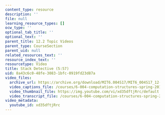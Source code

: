 ```yaml
---
content_type: resource
description: ''
file: null
learning_resource_types: []
ocw_type: ''
optional_tab_title: ''
optional_text: ''
parent_title: 12.2 Topic Videos
parent_type: CourseSection
parent_uid: null
related_resources_text: ''
resource_index_text: ''
resourcetype: Video
title: Stack Detective (5:57)
uid: 8a43c6c0-48fe-3083-1bfc-0919fd23d87a
video_files:
  archive_url: https://archive.org/download/MIT6.004S17/MIT6_004S17_12-02-05_300k.mp4
  video_captions_file: /courses/6-004-computation-structures-spring-2017/a265fe5f4e9e5bf285b02dd52f96071e_xd35dftjRrc.vtt
  video_thumbnail_file: https://img.youtube.com/vi/xd35dftjRrc/default.jpg
  video_transcript_file: /courses/6-004-computation-structures-spring-2017/d5d5c5a7885ac9ef8e8052a5fd51df3e_xd35dftjRrc.pdf
video_metadata:
  youtube_id: xd35dftjRrc
---
```


